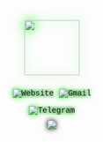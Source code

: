 <div id="header" style="background-image: url('https://i.ibb.co/h2xmNH2/cyberpunk-city.jpg'); background-size: cover; background-position: center; padding: 20px; color: #00ff00; font-family: 'Courier New', monospace; text-shadow: 0 0 10px #000; display: flex; flex-direction: column; align-items: center;">
  <img src="https://i.ibb.co/sgcWGY7/cyberhell.png" width="100" style="filter: drop-shadow(0 0 10px #00ff00); margin-bottom: 20px;"/>
  <div id="badges" style="display: flex; justify-content: center; align-items: center; flex-wrap: wrap; margin-bottom: 10px;">
    <a href="https://cyberhell.pages.dev" style="text-decoration: none; margin: 5px;">
      <img src="https://img.shields.io/badge/Website-white?logo=firefox&style=for-the-badge" alt="Website" style="filter: drop-shadow(0 0 5px #00ff00);"/>
    </a>
    <a href="mailto:cyberhell@tutanota.com" style="text-decoration: none; margin: 5px;">
      <img src="https://img.shields.io/badge/Email-white?logo=gmail&style=for-the-badge" alt="Gmail" style="filter: drop-shadow(0 0 5px #00ff00);"/>
    </a>
  </div>
  <a href="https://t.me/cyberhellcommunity" style="text-decoration: none; margin-bottom: 10px;">
    <img src="https://img.shields.io/badge/Telegram%20Community-white?logo=telegram&style=for-the-badge" alt="Telegram" style="filter: drop-shadow(0 0 5px #00ff00);"/>
  </a>
  <div style="margin-bottom: 20px;">
    <img src="https://komarev.com/ghpvc/?username=cyberhellcommunity&style=flat-square&color=00ff00" style="filter: drop-shadow(0 0 5px #000);"/>
  </div>
</div>